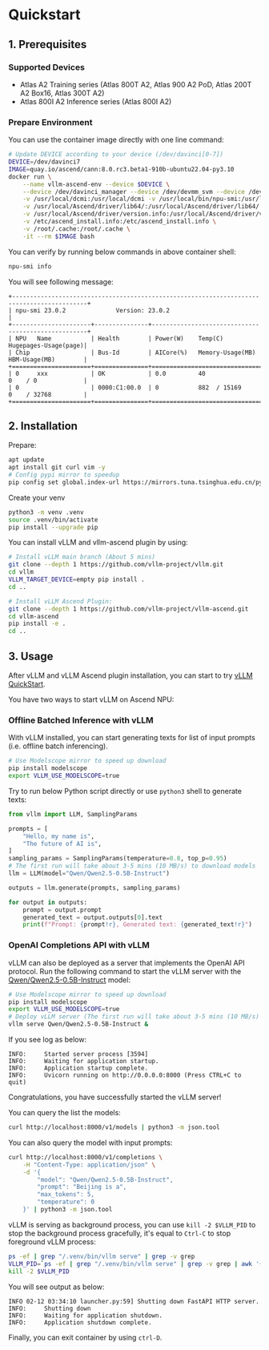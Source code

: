 # Quickstart

## 1. Prerequisites

### Supported Devices
- Atlas A2 Training series (Atlas 800T A2, Atlas 900 A2 PoD, Atlas 200T A2 Box16, Atlas 300T A2)
- Atlas 800I A2 Inference series (Atlas 800I A2)

### Prepare Environment

You can use the container image directly with one line command:

```bash
# Update DEVICE according to your device (/dev/davinci[0-7])
DEVICE=/dev/davinci7
IMAGE=quay.io/ascend/cann:8.0.rc3.beta1-910b-ubuntu22.04-py3.10
docker run \
    --name vllm-ascend-env --device $DEVICE \
    --device /dev/davinci_manager --device /dev/devmm_svm --device /dev/hisi_hdc \
    -v /usr/local/dcmi:/usr/local/dcmi -v /usr/local/bin/npu-smi:/usr/local/bin/npu-smi \
    -v /usr/local/Ascend/driver/lib64/:/usr/local/Ascend/driver/lib64/ \
    -v /usr/local/Ascend/driver/version.info:/usr/local/Ascend/driver/version.info \
    -v /etc/ascend_install.info:/etc/ascend_install.info \
    -v /root/.cache:/root/.cache \
    -it --rm $IMAGE bash
```

You can verify by running below commands in above container shell:

```bash
npu-smi info
```

You will see following message:

```
+-------------------------------------------------------------------------------------------+
| npu-smi 23.0.2              Version: 23.0.2                                               |
+----------------------+---------------+----------------------------------------------------+
| NPU   Name           | Health        | Power(W)    Temp(C)           Hugepages-Usage(page)|
| Chip                 | Bus-Id        | AICore(%)   Memory-Usage(MB)  HBM-Usage(MB)        |
+======================+===============+====================================================+
| 0     xxx            | OK            | 0.0         40                0    / 0             |
| 0                    | 0000:C1:00.0  | 0           882  / 15169      0    / 32768         |
+======================+===============+====================================================+
```


## 2. Installation

Prepare:

```bash
apt update
apt install git curl vim -y
# Config pypi mirror to speedup
pip config set global.index-url https://mirrors.tuna.tsinghua.edu.cn/pypi/web/simple
```

Create your venv

```bash
python3 -m venv .venv
source .venv/bin/activate
pip install --upgrade pip
```

You can install vLLM and vllm-ascend plugin by using:

```bash
# Install vLLM main branch (About 5 mins)
git clone --depth 1 https://github.com/vllm-project/vllm.git
cd vllm
VLLM_TARGET_DEVICE=empty pip install .
cd ..

# Install vLLM Ascend Plugin:
git clone --depth 1 https://github.com/vllm-project/vllm-ascend.git
cd vllm-ascend
pip install -e .
cd ..
```


## 3. Usage

After vLLM and vLLM Ascend plugin installation, you can start to
try [vLLM QuickStart](https://docs.vllm.ai/en/latest/getting_started/quickstart.html).

You have two ways to start vLLM on Ascend NPU:

### Offline Batched Inference with vLLM

With vLLM installed, you can start generating texts for list of input prompts (i.e. offline batch inferencing).

```bash
# Use Modelscope mirror to speed up download
pip install modelscope
export VLLM_USE_MODELSCOPE=true
```

Try to run below Python script directly or use `python3` shell to generate texts:

```python
from vllm import LLM, SamplingParams

prompts = [
    "Hello, my name is",
    "The future of AI is",
]
sampling_params = SamplingParams(temperature=0.8, top_p=0.95)
# The first run will take about 3-5 mins (10 MB/s) to download models
llm = LLM(model="Qwen/Qwen2.5-0.5B-Instruct")

outputs = llm.generate(prompts, sampling_params)

for output in outputs:
    prompt = output.prompt
    generated_text = output.outputs[0].text
    print(f"Prompt: {prompt!r}, Generated text: {generated_text!r}")
```

### OpenAI Completions API with vLLM

vLLM can also be deployed as a server that implements the OpenAI API protocol. Run
the following command to start the vLLM server with the
[Qwen/Qwen2.5-0.5B-Instruct](https://huggingface.co/Qwen/Qwen2.5-0.5B-Instruct) model:

```bash
# Use Modelscope mirror to speed up download
pip install modelscope
export VLLM_USE_MODELSCOPE=true
# Deploy vLLM server (The first run will take about 3-5 mins (10 MB/s) to download models)
vllm serve Qwen/Qwen2.5-0.5B-Instruct &
```

If you see log as below:

```
INFO:     Started server process [3594]
INFO:     Waiting for application startup.
INFO:     Application startup complete.
INFO:     Uvicorn running on http://0.0.0.0:8000 (Press CTRL+C to quit)
```
Congratulations, you have successfully started the vLLM server!

You can query the list the models:

```bash
curl http://localhost:8000/v1/models | python3 -m json.tool
```

You can also query the model with input prompts:

```bash
curl http://localhost:8000/v1/completions \
    -H "Content-Type: application/json" \
    -d '{
        "model": "Qwen/Qwen2.5-0.5B-Instruct",
        "prompt": "Beijing is a",
        "max_tokens": 5,
        "temperature": 0
    }' | python3 -m json.tool
```

vLLM is serving as background process, you can use `kill -2 $VLLM_PID` to stop the background process gracefully,
it's equal to `Ctrl-C` to stop foreground vLLM process:

```bash
ps -ef | grep "/.venv/bin/vllm serve" | grep -v grep
VLLM_PID=`ps -ef | grep "/.venv/bin/vllm serve" | grep -v grep | awk '{print $2}'`
kill -2 $VLLM_PID
```

You will see output as below:
```
INFO 02-12 03:34:10 launcher.py:59] Shutting down FastAPI HTTP server.
INFO:     Shutting down
INFO:     Waiting for application shutdown.
INFO:     Application shutdown complete.
```

Finally, you can exit container by using `ctrl-D`.
